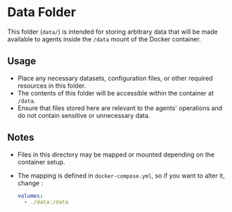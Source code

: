 # Data Folder

This folder (`data/`) is intended for storing arbitrary data that will be made available to agents inside the `/data` mount of the Docker container.

## Usage

- Place any necessary datasets, configuration files, or other required resources in this folder.
- The contents of this folder will be accessible within the container at `/data`.
- Ensure that files stored here are relevant to the agents' operations and do not contain sensitive or unnecessary data.

## Notes

- Files in this directory may be mapped or mounted depending on the container setup.
- The mapping is defined in `docker-compose.yml`, so if you want to alter it, change :

  ```yaml
  volumes:
    - ./data:/data
  ```
